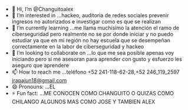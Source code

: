 - 👋 Hi, I’m @Changuitoalex
- 👀 I’m interested in ...hackeo, auditoria de redes sociales prevenir ingresos no autorizados e investigar como es que se realizan
- 🌱 I’m currently learning ...me llama muchísimo la atención el ramo de ciberseguridad pero realmente no se por donde iniciar y no puedo estudiar ya que en mi región no hay escuela que se desempeñan correctamente en la labor de ciberseguridad y hackeo
- 💞️ I’m looking to collaborate on ...lo que me sea posible apenas voy iniciando pero si me asesoran para aprender con gusto y esfuerzo les aseguro que aprendere
- 📫 How to reach me ...teléfono +52 241-118-62-28,+52 246_119_2597 jrapajun18@gmail.com 
- 😄 Pronouns: ...EL
- ⚡ Fun fact: ...ME CONOCEN COMO CHANGUITO O QUIZAS COMO CHILANGO ALGUNOS MAS COMO JOSE Y TAMBIEN ALEX

<!---
Changuitoalex/Changuitoalex is a ✨ special ✨ repository because its `README.md` (this file) appears on your GitHub profile.
You can click the Preview link to take a look at your changes.
--->
